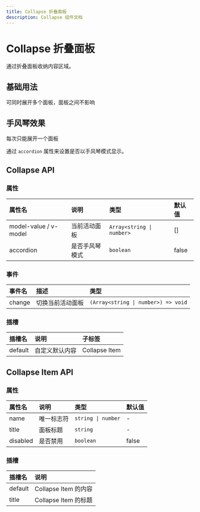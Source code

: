 ```yaml
---
title: Collapse 折叠面板
description: Collapse 组件文档
---
```


# Collapse 折叠面板

通过折叠面板收纳内容区域。

## 基础用法

可同时展开多个面板，面板之间不影响

<preview path="../demo/Collapse/BasicCollapse.vue" title="基础用法" description="Collapse 组件的基础用法"></preview>

## 手风琴效果

每次只能展开一个面板

通过 `accordion` 属性来设置是否以手风琴模式显示。

<preview path="../demo/Collapse/AccordionCollapse.vue" title="手风琴效果" description="Collapse 组件的手风琴效果"></preview>

## Collapse API

### 属性

| 属性名                | 说明           | 类型                      | 默认值 |
| :-------------------- | :------------- | :------------------------ | :----- |
| model-value / v-model | 当前活动面板   | `Array<string \| number>` | []     |
| accordion             | 是否手风琴模式 | `boolean`                 | false  |

### 事件

| 事件名 | 描述             | 类型                                |
| :----- | :--------------- | :---------------------------------- |
| change | 切换当前活动面板 | `(Array<string \| number>) => void` |

### 插槽

| 插槽名  | 说明           | 子标签        |
| :------ | :------------- | :------------ |
| default | 自定义默认内容 | Collapse Item |

## Collapse Item API

### 属性

| 属性名   | 说明       | 类型               | 默认值 |
| :------- | :--------- | :----------------- | :----- |
| name     | 唯一标志符 | `string \| number` | -      |
| title    | 面板标题   | `string`           | -      |
| disabled | 是否禁用   | `boolean`          | false  |

### 插槽

| 插槽名  | 说明                 |
| :------ | :------------------- |
| default | Collapse Item 的内容 |
| title   | Collapse Item 的标题 |